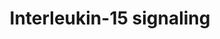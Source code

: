 ---
annotations:
- id: PW:0000910
  parent: signaling pathway
  type: Pathway Ontology
  value: interleukin-15 signaling pathway
authors:
- ReactomeTeam
- DeSl
description: The high affinity Interleukin-15 receptor is a heterotrimer of Interleukin-15
  receptor subunit alpha (IL15RA), Interleukin-2 receptor subunit beta (IL2RB, CD122)
  and Cytokine receptor common subunit gamma (IL2RG, CD132). IL2RB and IL2RG are also
  components of the Interleukin-2 (IL2) receptor. Treatment of human T cells with
  Interleukin-15 (IL15) results in tyrosine phosphorylation of Tyrosine-protein kinase
  JAK1 (JAK1, Janus kinase 1) and Tyrosine-protein kinase JAK3 (JAK3, Janus kinase
  3) (Johnston et al. 1995, Winthrop 2017). IL15 can signal by a process termed 'trans
  presentation', where IL15 bound by IL15 on one cell is trans-presented to IL2RB:IL2RG
  on another cell (Dubois et al. 2002) but can also participate in more 'traditional'
  cis signaling (Wu et al. 2008, Mishra et al. 2014) where all the three receptors
  are present on the same cell.  Stimulation of lymphocytes by IL15 release MAPK activation
  through GAB2/SHP2/SHC (GRB2-associated-binding protein 2/Tyrosine-protein phosphatase
  non-receptor type 11/SHC transforming protein 1 or 2) cascade activation (Gadina
  et al. 2000).  View original pathway at [http://www.reactome.org/PathwayBrowser/#DIAGRAM=8983432
  Reactome].
last-edited: 2021-01-25
organisms:
- Homo sapiens
redirect_from:
- /index.php/Pathway:WP4404
- /instance/WP4404
revision: null
schema-jsonld:
- '@context': https://schema.org/
  '@id': https://wikipathways.github.io/pathways/WP4404.html
  '@type': Dataset
  creator:
    '@type': Organization
    name: WikiPathways
  description: The high affinity Interleukin-15 receptor is a heterotrimer of Interleukin-15
    receptor subunit alpha (IL15RA), Interleukin-2 receptor subunit beta (IL2RB, CD122)
    and Cytokine receptor common subunit gamma (IL2RG, CD132). IL2RB and IL2RG are
    also components of the Interleukin-2 (IL2) receptor. Treatment of human T cells
    with Interleukin-15 (IL15) results in tyrosine phosphorylation of Tyrosine-protein
    kinase JAK1 (JAK1, Janus kinase 1) and Tyrosine-protein kinase JAK3 (JAK3, Janus
    kinase 3) (Johnston et al. 1995, Winthrop 2017). IL15 can signal by a process
    termed 'trans presentation', where IL15 bound by IL15 on one cell is trans-presented
    to IL2RB:IL2RG on another cell (Dubois et al. 2002) but can also participate in
    more 'traditional' cis signaling (Wu et al. 2008, Mishra et al. 2014) where all
    the three receptors are present on the same cell.  Stimulation of lymphocytes
    by IL15 release MAPK activation through GAB2/SHP2/SHC (GRB2-associated-binding
    protein 2/Tyrosine-protein phosphatase non-receptor type 11/SHC transforming protein
    1 or 2) cascade activation (Gadina et al. 2000).  View original pathway at [http://www.reactome.org/PathwayBrowser/#DIAGRAM=8983432
    Reactome].
  keywords:
  - ADP
  - ATP
  - GAB2
  - 'GAB2 '
  - GRB2
  - 'GRB2 '
  - IL15
  - 'IL15 '
  - IL15:IL15RA
  - IL15:IL15RA:IL2RB:p-Y-JAK1:IL2RG:p-JAK3
  - IL15:IL15RA:p-Y-IL2RB:p-Y-JAK1:p-Y-IL2RG:p-Y-JAK3
  - IL15:IL15RA:p-Y-IL2RB:p-Y-JAK1:p-Y-IL2RG:p-Y-JAK3:SHC1
  - IL15:IL15RA:p-Y-IL2RB:p-Y-JAK1:p-Y-IL2RG:p-Y-JAK3:STAT3,STAT5,(STAT3:STAT5)
  - IL15:IL15RA:p-Y-IL2RB:p-Y-JAK1:p-Y-IL2RG:p-Y-JAK3:p-Y-SHC1
  - IL15:IL15RA:p-Y-IL2RB:p-Y-JAK1:p-Y-IL2RG:p-Y-JAK3:p-Y-SHC1:GRB2
  - IL15:IL15RA:p-Y-IL2RB:p-Y-JAK1:p-Y-IL2RG:p-Y-JAK3:p-Y-SHC1:GRB2:GAB2
  - IL15:IL15RA:p-Y-IL2RB:p-Y-JAK1:p-Y-IL2RG:p-Y-JAK3:p-Y-SHC1:GRB2:SOS
  - IL15:IL15RA:p-Y-IL2RB:p-Y-JAK1:p-Y-IL2RG:p-Y-JAK3:p-Y-SHC1:GRB2:p-Y-GAB2
  - IL15:IL15RA:p-Y-IL2RB:p-Y-JAK1:p-Y-IL2RG:p-Y-JAK3:p-Y-STAT3,p-STAT5,(p-Y-STAT3:p-STAT5)
  - IL15:IL2RB:JAK1:IL2RG:JAK3
  - IL15RA
  - 'IL15RA '
  - IL15RA:IL15:IL2RB:JAK1:IL2RG:JAK3
  - 'IL2RB '
  - IL2RB:JAK1
  - 'IL2RG '
  - IL2RG:JAK3
  - Interleukin-25 (IL25 or IL17E) stimulation had any effect on the phosphorylation
    of STAT proteins. Although IL25 had no effect on the activation of Signal transducer
    and activator of transcription 6 (STAT6) and Signal transducer and activator of
    transcription 3 (STAT3), IL25 stimulation led to the activation of Signal transducer
    and activator of transcription 5A or 5B (STAT5), as indicated by the phosphorylation
    of STAT5 (Wu et al. 2015).<br>This is a black box event since the details about
    of the phosphorylated region could be incomplete.
  - 'JAK1 '
  - 'JAK3 '
  - PIP3 activates AKT
  - SHC1
  - 'SHC1 '
  - 'SOS1 '
  - SOS1, SOS2
  - 'SOS2 '
  - 'STAT3 '
  - STAT3,STAT5,(STAT3:STAT5)
  - 'STAT5 '
  - 'STAT5A '
  - 'STAT5B '
  - 'p-JAK1 '
  - 'p-JAK3 '
  - 'p-STAT5A '
  - p-STAT5B
  - 'p-STAT5B '
  - 'p-Y-GAB2 '
  - 'p-Y-IL2RB '
  - 'p-Y-IL2RG '
  - 'p-Y-JAK1 '
  - 'p-Y-JAK3 '
  - 'p-Y-SHC1 '
  - p-Y-STAT3:p-STAT5A,p-STAT5B
  - 'p-Y649-STAT5A '
  - p-Y649-STAT5A,
  - 'p-Y649-STAT5A, p-STAT5B '
  - p-Y705-STAT3
  - 'p-Y705-STAT3 '
  - signaling
  license: CC0
  name: Interleukin-15 signaling
seo: CreativeWork
title: Interleukin-15 signaling
wpid: WP4404
---
